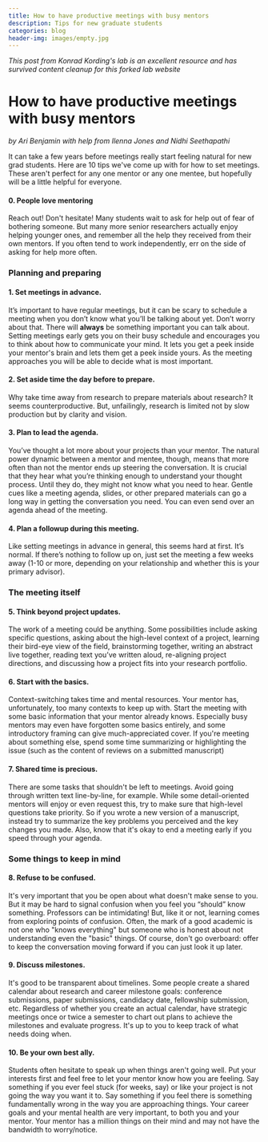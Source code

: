 ```yaml
---
title: How to have productive meetings with busy mentors
description: Tips for new graduate students
categories: blog
header-img: images/empty.jpg
---
```


_This post from Konrad Kording's lab is an excellent resource and has survived content cleanup for this forked lab website_

# How to have productive meetings with busy mentors
*by Ari Benjamin with help from Ilenna Jones and Nidhi Seethapathi*

It can take a few years before meetings really start feeling natural for new grad students. Here are 10 tips we've come up with for how to set meetings. These aren't perfect for any one mentor or any one mentee, but hopefully will be a little helpful for everyone.

#### 0. People love mentoring
Reach out! Don't hesitate! Many students wait to ask for help out of fear of bothering someone. But many more senior researchers actually enjoy helping younger ones, and remember all the help they received from their own mentors. If you often tend to work independently, err on the side of asking for help more often.
### Planning and preparing
#### 1. Set meetings in advance.
It’s important to have regular meetings, but it can be scary to schedule a meeting when you don’t know what you’ll be talking about yet. Don’t worry about that. There will **always** be something important you can talk about. Setting meetings early gets you on their busy schedule and encourages you to think about how to communicate your mind. It lets you get a peek inside your mentor's brain and lets them get a peek inside yours. As the meeting approaches you will be able to decide what is most important.
#### 2. Set aside time the day before to prepare.
Why take time away from research to prepare materials about research? It seems counterproductive. But, unfailingly, research is limited not by slow production but by clarity and vision. 
#### 3. Plan to lead the agenda.
You’ve thought a lot more about your projects than your mentor. The natural power dynamic between a mentor and mentee, though, means that more often than not the mentor ends up steering the conversation. It is crucial that they hear what you’re thinking enough to understand your thought process. Until they do, they might not know what you need to hear.  Gentle cues like a meeting agenda, slides, or other prepared materials can go a long way in getting the conversation you need. You can even send over an agenda ahead of the meeting.
#### 4. Plan a followup during this meeting.
Like setting meetings in advance in general, this seems hard at first. It’s normal. If there’s nothing to follow up on, just set the meeting a few weeks away (1-10 or more, depending on your relationship and whether this is your primary advisor).

### The meeting itself
#### 5. Think beyond project updates.
The work of a meeting could be anything. Some possibilities include asking specific questions, asking about the high-level context of a project, learning their bird-eye view of the field, brainstorming together, writing an abstract live together, reading text you’ve written aloud, re-aligning project directions, and discussing how a project fits into your research portfolio.
#### 6. Start with the basics. 
Context-switching takes time and mental resources. Your mentor has, unfortunately, too many contexts to keep up with. Start the meeting with some basic information that your mentor already knows. Especially busy mentors may even have forgotten some basics entirely, and some introductory framing can give much-appreciated cover. If you're meeting about something else, spend some time summarizing or highlighting the issue (such as the content of reviews on a submitted manuscript)
#### 7. Shared time is precious.
There are some tasks that shouldn't be left to meetings. Avoid going through written text line-by-line, for example. While some detail-oriented mentors will enjoy or even request this, try to make sure that high-level questions take priority. So if you wrote a new version of a manuscript, instead try to summarize the key problems you perceived and the key changes you made. Also, know that it's okay to end a meeting early if you speed through your agenda.


### Some things to keep in mind
#### 8. Refuse to be confused.
It's very important that you be open about what doesn't make sense to you. But it may be hard to signal confusion when you feel you “should” know something. Professors can be intimidating! But, like it or not, learning comes from exploring points of confusion. Often, the mark of a good academic is not one who "knows everything" but someone who is honest about not understanding even the "basic" things. Of course, don't go overboard: offer to keep the conversation moving forward if you can just look it up later.
#### 9. Discuss milestones.
It's good to be transparent about timelines. Some people create a shared calendar about research and career milestone goals: conference submissions, paper submissions, candidacy date, fellowship submission, etc. Regardless of whether you create an actual calendar, have strategic meetings once or twice a semester to chart out plans to achieve the milestones and evaluate progress. It's up to you to keep track of what needs doing when.
#### 10. Be your own best ally.
Students often hesitate to speak up when things aren't going well. Put your interests first and feel free to let your mentor know how you are feeling. Say something if you ever feel stuck (for weeks, say) or like your project is not going the way you want it to. Say something if you feel there is something fundamentally wrong in the way you are approaching things. Your career goals and your mental health are very important, to both you and your mentor. Your mentor has a million things on their mind and may not have the bandwidth to worry/notice.
